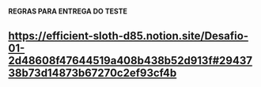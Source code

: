 #### REGRAS PARA ENTREGA DO TESTE

## https://efficient-sloth-d85.notion.site/Desafio-01-2d48608f47644519a408b438b52d913f#2943738b73d14873b67270c2ef93cf4b